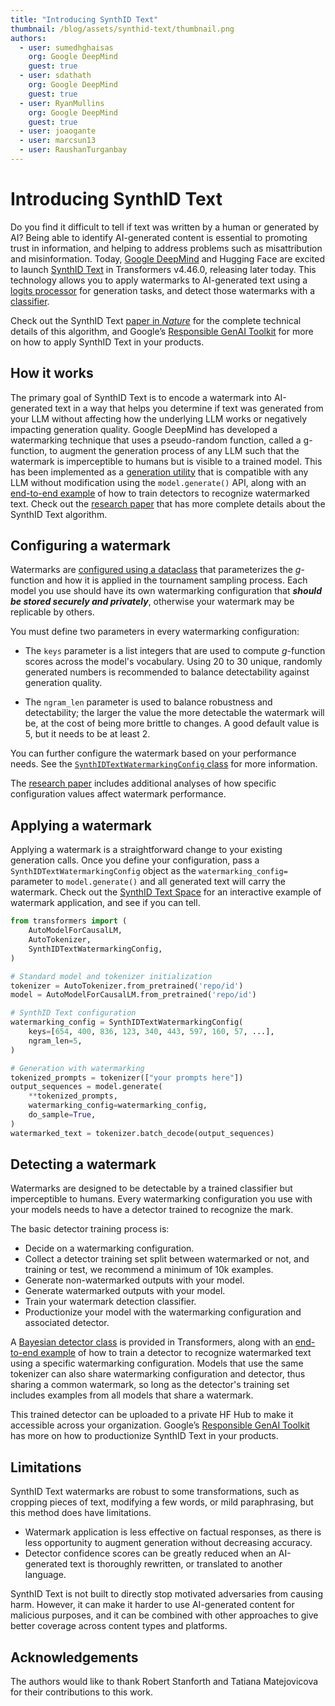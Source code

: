 ```yaml
---
title: "Introducing SynthID Text"
thumbnail: /blog/assets/synthid-text/thumbnail.png
authors:
  - user: sumedhghaisas
    org: Google DeepMind
    guest: true
  - user: sdathath
    org: Google DeepMind
    guest: true
  - user: RyanMullins
    org: Google DeepMind
    guest: true
  - user: joaogante
  - user: marcsun13
  - user: RaushanTurganbay
---
```


# Introducing SynthID Text

Do you find it difficult to tell if text was written by a human or generated by
AI? Being able to identify AI-generated content is essential to promoting trust
in information, and helping to address problems such as misattribution and
misinformation. Today, [Google DeepMind](https://deepmind.google/) and Hugging
Face are excited to launch
[SynthID Text](https://deepmind.google/technologies/synthid/) in Transformers
v4.46.0, releasing later today. This technology allows you to apply watermarks
to AI-generated text using a
[logits processor](https://huggingface.co/docs/transformers/v4.46.0/en/internal/generation_utils#transformers.SynthIDTextWatermarkLogitsProcessor)
for generation tasks, and detect those watermarks with a
[classifier](https://huggingface.co/docs/transformers/v4.46.0/en/internal/generation_utils#transformers.SynthIDTextWatermarkDetector).

Check out the SynthID Text
[paper in _Nature_](https://www.nature.com/articles/s41586-024-08025-4) for the
complete technical details of this algorithm, and Google’s
[Responsible GenAI Toolkit](https://ai.google.dev/responsible/docs/safeguards/synthid)
for more on how to apply SynthID Text in your products.

## How it works

The primary goal of SynthID Text is to encode a watermark into AI-generated text
in a way that helps you determine if text was generated from your LLM without
affecting how the underlying LLM works or negatively impacting generation
quality. Google DeepMind has developed a watermarking technique that uses a
pseudo-random function, called a g-function, to augment the generation process
of any LLM such that the watermark is imperceptible to humans but is visible to
a trained model. This has been implemented as a
[generation utility](https://huggingface.co/docs/transformers/v4.46.0/en/internal/generation_utils#transformers.SynthIDTextWatermarkLogitsProcessor)
that is compatible with any LLM without modification using the
`model.generate()` API, along with an
[end-to-end example](https://github.com/huggingface/transformers/tree/v4.46.0/examples/research_projects/synthid_text/detector_training.py)
of how to train detectors to recognize watermarked text. Check out the
[research paper](https://www.nature.com/articles/s41586-024-08025-4) that has
more complete details about the SynthID Text algorithm.

## Configuring a watermark

Watermarks are
[configured using a dataclass](https://huggingface.co/docs/transformers/v4.46.0/en/internal/generation_utils#transformers.SynthIDTextWatermarkingConfig)
that parameterizes the _g_-function and how it is applied in the tournament
sampling process. Each model you use should have its own watermarking
configuration that **_should be stored securely and privately_**, otherwise your
watermark may be replicable by others.

You must define two parameters in every watermarking configuration:

- The `keys` parameter is a list integers that are used to compute _g_-function
  scores across the model's vocabulary. Using 20 to 30 unique, randomly
  generated numbers is recommended to balance detectability against generation
  quality.

- The `ngram_len` parameter is used to balance robustness and detectability; the
  larger the value the more detectable the watermark will be, at the cost of
  being more brittle to changes. A good default value is 5, but it needs to be
  at least 2.

You can further configure the watermark based on your performance needs. See the
[`SynthIDTextWatermarkingConfig` class](https://huggingface.co/docs/transformers/v4.46.0/en/internal/generation_utils#transformers.SynthIDTextWatermarkingConfig)
for more information.

The [research paper](https://www.nature.com/articles/s41586-024-08025-4)
includes additional analyses of how specific configuration values affect
watermark performance.

## Applying a watermark

Applying a watermark is a straightforward change to your existing generation
calls. Once you define your configuration, pass a
`SynthIDTextWatermarkingConfig` object as the `watermarking_config=` parameter
to `model.generate()` and all generated text will carry the watermark. Check out
the [SynthID Text Space](https://huggingface.co/spaces/google/synthid-text) for
an interactive example of watermark application, and see if you can tell.

```py
from transformers import (
    AutoModelForCausalLM,
    AutoTokenizer,
    SynthIDTextWatermarkingConfig,
)

# Standard model and tokenizer initialization
tokenizer = AutoTokenizer.from_pretrained('repo/id')
model = AutoModelForCausalLM.from_pretrained('repo/id')

# SynthID Text configuration
watermarking_config = SynthIDTextWatermarkingConfig(
    keys=[654, 400, 836, 123, 340, 443, 597, 160, 57, ...],
    ngram_len=5,
)

# Generation with watermarking
tokenized_prompts = tokenizer(["your prompts here"])
output_sequences = model.generate(
    **tokenized_prompts,
    watermarking_config=watermarking_config,
    do_sample=True,
)
watermarked_text = tokenizer.batch_decode(output_sequences)
```

## Detecting a watermark

Watermarks are designed to be detectable by a trained classifier but
imperceptible to humans. Every watermarking configuration you use with your
models needs to have a detector trained to recognize the mark.

The basic detector training process is:

- Decide on a watermarking configuration.
- Collect a detector training set split between watermarked or not, and training
  or test, we recommend a minimum of 10k examples.
- Generate non-watermarked outputs with your model.
- Generate watermarked outputs with your model.
- Train your watermark detection classifier.
- Productionize your model with the watermarking configuration and associated detector.

A
[Bayesian detector class](https://huggingface.co/docs/transformers/v4.46.0/en/internal/generation_utils#transformers.BayesianDetectorModel)
is provided in Transformers, along with an
[end-to-end example](https://github.com/huggingface/transformers/tree/v4.46.0/examples/research_projects/synthid_text/detector_training.py)
of how to train a detector to recognize watermarked text using a specific
watermarking configuration. Models that use the same tokenizer can also share
watermarking configuration and detector, thus sharing a common watermark, so
long as the detector's training set includes examples from all models that share
a watermark.

This trained detector can be uploaded to a private HF Hub to make it accessible
across your organization. Google’s
[Responsible GenAI Toolkit](https://ai.google.dev/responsible/docs/safeguards/synthid)
has more on how to productionize SynthID Text in your products.

## Limitations

SynthID Text watermarks are robust to some transformations, such as cropping
pieces of text, modifying a few words, or mild paraphrasing, but this method
does have limitations.

- Watermark application is less effective on factual responses, as there is less
  opportunity to augment generation without decreasing accuracy.
- Detector confidence scores can be greatly reduced when an AI-generated text is
  thoroughly rewritten, or translated to another language.

SynthID Text is not built to directly stop motivated adversaries from causing
harm. However, it can make it harder to use AI-generated content for malicious
purposes, and it can be combined with other approaches to give better coverage
across content types and platforms.

## Acknowledgements

The authors would like to thank Robert Stanforth and Tatiana Matejovicova for
their contributions to this work.

